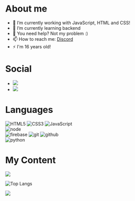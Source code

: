 <h1>About me</h1>

- 🔭 I’m currently working with JavaScript, HTML and CSS!
- 🌱 I’m currently learning backend
- 💬 You need help? Not my problem :) 
- 📫 How to reach me: [Discord](https://www.discord.com/users/545015390020042752)
- ⚡ I'm 16 years old!

<h1>Social</h1>

- <a href="https://www.discord.com/users/545015390020042752"><img src="https://img.shields.io/badge/Discord%20@VeryAppropriateName-344E86?style=for-the-badge&logo=discord&logoColor=white"/></a>
- <a href="https://twitter.com/testicalcutter"><img src="https://img.shields.io/badge/twitter%20@TesticalCutter-0D95E8?style=for-the-badge&logo=twitter&logoColor=white"/></a>

<h1>Languages</h1>

![HTML5](https://img.shields.io/badge/html%205-grey?style=for-the-badge&logo=html5&logoColor=white&labelColor=8E2DE2)
![CSS3](https://img.shields.io/badge/css%203-grey?style=for-the-badge&logo=css3&logoColor=white&labelColor=8E2DE2)
![JavaScript](https://img.shields.io/badge/-JavaScript-grey?style=for-the-badge&logo=javascript&logoColor=white&labelColor=8E2DE2)
<br>
![node](https://img.shields.io/badge/-node-grey?style=for-the-badge&logo=node.js&logoColor=white&labelColor=8E2DE2)
<br>
![firebase](https://img.shields.io/badge/-firebase-grey?style=for-the-badge&logo=firebase&logoColor=white&labelColor=8E2DE2)
![git](https://img.shields.io/badge/-git-grey?style=for-the-badge&logo=git&logoColor=white&labelColor=8E2DE2)
![github](https://img.shields.io/badge/-github-grey?style=for-the-badge&logo=github&logoColor=white&labelColor=8E2DE2)
<br>
![python](https://img.shields.io/badge/-python-grey?style=for-the-badge&logo=python&logoColor=white&labelColor=8E2DE2)


<h1>My Content</h1>
<img src="https://github-readme-stats.vercel.app/api?username=test1calcutter&show_icons=true&theme=radical&title_color=8E2DE2&text_color=fff&icon_color=8E2DE2">

![Top Langs](https://github-readme-stats.vercel.app/api/top-langs/?username=test1calcutter&theme=radical&title_color=8E2DE2&text_color=fff)

<p>
<img src="https://visitor-badge.laobi.icu/badge?page_id=test1calcutter" id="counter">
</p>

